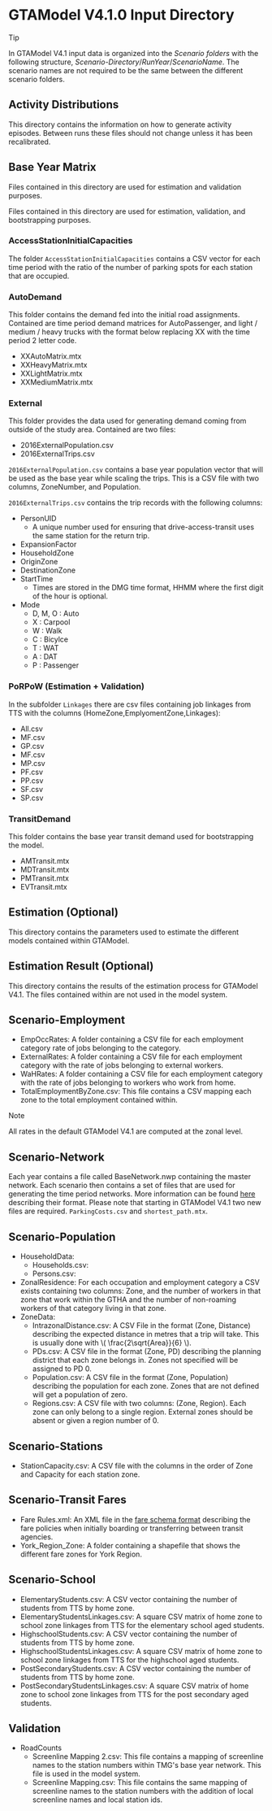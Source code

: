 # GTAModel V4.1.0 Input Directory

> [!Tip]
> In GTAModel V4.1 input data is organized into the _Scenario folders_ with the following structure,
> _Scenario-Directory_/_RunYear_/_ScenarioName_.
> The scenario names are not required to be the same between the different scenario folders.

## Activity Distributions

This directory contains the information on how to generate activity episodes.  Between runs these files should not change unless it has been recalibrated.

## Base Year Matrix

Files contained in this directory are used for estimation and validation purposes.

Files contained in this directory are used for estimation, validation, and bootstrapping purposes.

### AccessStationInitialCapacities

The folder `AccessStationInitialCapacities` contains a CSV vector for each time period with the ratio of the number of parking
spots for each station that are occupied.

### AutoDemand

 This folder contains the demand fed into the initial road assignments.  Contained are time period demand matrices for AutoPassenger,
 and light / medium / heavy trucks with the format below replacing XX with the time period 2 letter code.
   
 * XXAutoMatrix.mtx
 * XXHeavyMatrix.mtx
 * XXLightMatrix.mtx
 * XXMediumMatrix.mtx

### External

This folder provides the data used for generating demand coming from outside of the study area.  Contained are two files:

* 2016ExternalPopulation.csv
* 2016ExternalTrips.csv

`2016ExternalPopulation.csv` contains a base year population vector that will be used as the base year while scaling the trips.
This is a CSV file with two columns, ZoneNumber, and Population.

`2016ExternalTrips.csv` contains the trip records with the following columns:

* PersonUID
    * A unique number used for ensuring that drive-access-transit uses the same station for the return trip.
* ExpansionFactor
* HouseholdZone
* OriginZone
* DestinationZone
* StartTime
    * Times are stored in the DMG time format, HHMM where the first digit of the hour is optional.
* Mode
    * D, M, O : Auto
    * X : Carpool
    * W : Walk
    * C : Bicylce
    * T : WAT
    * A : DAT
    * P : Passenger

### PoRPoW (Estimation + Validation)

In the subfolder `Linkages` there are csv files containing job linkages from TTS with the columns (HomeZone,EmplyomentZone,Linkages):

* All.csv
* MF.csv
* GP.csv
* MF.csv
* MP.csv
* PF.csv
* PP.csv
* SF.csv
* SP.csv

### TransitDemand

This folder contains the base year transit demand used for bootstrapping the model.

* AMTransit.mtx
* MDTransit.mtx
* PMTransit.mtx
* EVTransit.mtx

## Estimation (Optional)

This directory contains the parameters used to estimate the different models contained within GTAModel.

## Estimation Result (Optional)

This directory contains the results of the estimation process for GTAModel V4.1.  The files contained
within are not used in the model system.

## Scenario-Employment

* EmpOccRates: A folder containing a CSV file for each employment category rate of jobs belonging to the category.
* ExternalRates: A folder containing a CSV file for each employment category with the rate of jobs belonging to external workers.
* WaHRates: A folder containing a CSV file for each employment category with the rate of jobs belonging to workers who work from home.
* TotalEmploymentByZone.csv: This file contains a CSV mapping each zone to the total employment contained within.

> [!NOTE]
> All rates in the default GTAModel V4.1 are computed at the zonal level.

## Scenario-Network

Each year contains a file called BaseNetwork.nwp containing the master network.  Each scenario then contains a set of files
that are used for generating the time period networks.  More information can be found [here](../file_formats/network_scenario_format.md) describing their format.
Please note that starting in GTAModel V4.1 two new files are required. `ParkingCosts.csv` and `shortest_path.mtx`.

## Scenario-Population

* HouseholdData:
  * Households.csv: 
  * Persons.csv: 
* ZonalResidence: For each occupation and employment category a CSV exists containing two columns:
Zone, and the number of workers in that zone that work within the GTHA and the number of non-roaming workers of that
category living in that zone.
* ZoneData: 
  * IntrazonalDistance.csv: A CSV File in the format (Zone, Distance) describing the expected distance in metres that a trip will take.  This is usually done with \\( \frac{2\sqrt{Area}}{6} \\).
  * PDs.csv: A CSV file in the format (Zone, PD) describing the planning district that each zone belongs in.  Zones not specified will be assigned to PD 0. 
  * Population.csv: A CSV file in the format (Zone, Population) describing the population for each zone.  Zones that are not defined will get a population of zero.
  * Regions.csv: A CSV file with two columns: (Zone, Region).  Each zone can only belong to a single region.  External zones
    should be absent or given a region number of 0.

## Scenario-Stations

* StationCapacity.csv: A CSV file with the columns in the order of Zone and Capacity for each station zone.

## Scenario-Transit Fares

* Fare Rules.xml: An XML file in the [fare schema format](../file_formats/fare_schema_file_specification.md) describing the fare policies
    when initially boarding or transferring between transit agencies.
* York_Region_Zone: A folder containing a shapefile that shows the different fare zones for York Region.

## Scenario-School

* ElementaryStudents.csv: A CSV vector containing the number of students from TTS by home zone.
* ElementaryStudentsLinkages.csv: A square CSV matrix of home zone to school zone linkages from TTS
        for the elementary school aged students.
* HighschoolStudents.csv: A CSV vector containing the number of students from TTS by home zone.
* HighschoolStudentsLinkages.csv: A square CSV matrix of home zone to school zone linkages from TTS
        for the highschool aged students.
* PostSecondaryStudents.csv: A CSV vector containing the number of students from TTS by home zone.
* PostSecondaryStudentsLinkages.csv: A square CSV matrix of home zone to school zone linkages from TTS
        for the post secondary aged students.

## Validation

* RoadCounts
  * Screenline Mapping 2.csv: This file contains a mapping of screenline names to the station numbers within
    TMG's base year network.  This file is used in the model system.
  * Screenline Mapping.csv: This file contains the same mapping of screenline names to the station numbers
    with the addition of local screenline names and local station ids.
